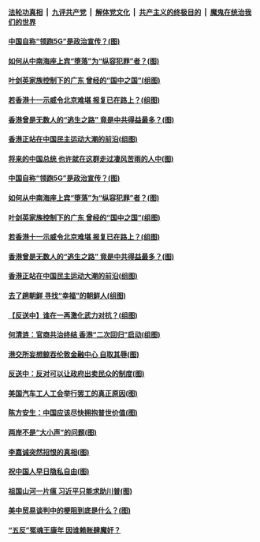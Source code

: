 ####  [法轮功真相](../../../../basic/blob/master/README.md?t=09212239) &nbsp;|&nbsp; [九评共产党](../../../../9ping.md/blob/master/README.md?t=09212239) &nbsp;|&nbsp; [解体党文化](../../../../jtdwh.md/blob/master/README.md?t=09212239)  &nbsp;|&nbsp; [共产主义的终极目的](../../../../gczydzjmd.md/blob/master/README.md?t=09212239) &nbsp;|&nbsp; [魔鬼在统治我们的世界](../../../../mgztzwmdsj.md/blob/master/README.md?t=09212239) 

#### [中国自称“领跑5G”是政治宣传？(图)](../pages/p4/908031.md?t=09212239) 

#### [如何从中南海座上宾“堕落”为“纵容犯罪”者？(图)](../pages/p4/908024.md?t=09212239) 

#### [叶剑英家族控制下的广东 曾经的“国中之国”(组图)](../pages/p4/908021.md?t=09212239) 

#### [若香港十一示威令北京难堪 报复已在路上？(组图)](../pages/p4/908015.md?t=09212239) 

#### [香港曾是无数人的“逃生之路” 竟是中共得益最多？(图)](../pages/p4/908017.md?t=09212239) 

#### [香港正站在中国民主运动大潮的前沿(组图)](../pages/p4/907895.md?t=09212239) 

#### [将来的中国总统 也许就在这群走过凄风苦雨的人中(图)](../pages/p4/908036.md?t=09212239) 

#### [中国自称“领跑5G”是政治宣传？(图)](../pages/p4/908031.md?t=09212239) 

#### [如何从中南海座上宾“堕落”为“纵容犯罪”者？(图)](../pages/p4/908024.md?t=09212239) 

#### [叶剑英家族控制下的广东 曾经的“国中之国”(组图)](../pages/p4/908021.md?t=09212239) 

#### [若香港十一示威令北京难堪 报复已在路上？(组图)](../pages/p4/908015.md?t=09212239) 

#### [香港曾是无数人的“逃生之路” 竟是中共得益最多？(图)](../pages/p4/908017.md?t=09212239) 

#### [香港正站在中国民主运动大潮的前沿(组图)](../pages/p4/907895.md?t=09212239) 

#### [去了趟朝鲜 寻找“幸福”的朝鲜人(组图)](../pages/p4/907939.md?t=09212239) 

#### [【反送中】谁在一再激化武力对抗？(组图)](../pages/p4/907935.md?t=09212239) 

#### [何清涟：官商共治终结 香港“二次回归”启动(组图)](../pages/p4/907931.md?t=09212239) 

#### [港交所妄想鲸吞伦敦金融中心 自取其辱(图)](../pages/p4/907926.md?t=09212239) 

#### [反送中：反对可以让政府出卖民众的制度(图)](../pages/p4/907923.md?t=09212239) 

#### [美国汽车工人工会举行罢工的真正原因(图)](../pages/p4/907906.md?t=09212239) 

#### [陈方安生：中国应该尽快拥抱普世价值(图)](../pages/p4/907826.md?t=09212239) 

#### [两岸不是“大小声”的问题(图)](../pages/p4/907825.md?t=09212239) 

#### [李嘉诚突然招恨的真相(图)](../pages/p4/907799.md?t=09212239) 

#### [祝中国人早日隐私自由(图)](../pages/p4/907797.md?t=09212239) 

#### [祖国山河一片瘟 习近平只能求助川普(图)](../pages/p4/907796.md?t=09212239) 

#### [美中贸易谈判中的梗阻到底是什么？(图)](../pages/p4/907791.md?t=09212239) 

#### [“五反”冤魂王康年 因谁赖账肆魔奸？](../pages/p4/907787.md?t=09212239) 

